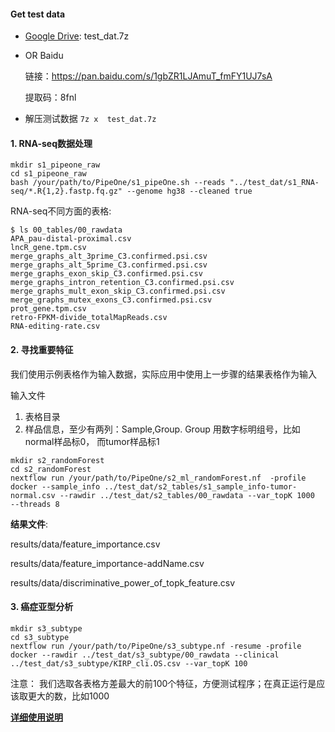 
#### Get test data
* [Google Drive](https://drive.google.com/drive/folders/1XX9NgpUTRj4llgJq6dGen__-qq4qJ-c0?usp=sharing): test_dat.7z
* OR Baidu
  
    链接：https://pan.baidu.com/s/1gbZR1LJAmuT_fmFY1UJ7sA 

    提取码：8fnl


* 解压测试数据
`
7z x  test_dat.7z
`

#### 1. RNA-seq数据处理
```
mkdir s1_pipeone_raw
cd s1_pipeone_raw
bash /your/path/to/PipeOne/s1_pipeOne.sh --reads "../test_dat/s1_RNA-seq/*.R{1,2}.fastp.fq.gz" --genome hg38 --cleaned true
```

RNA-seq不同方面的表格:
```
$ ls 00_tables/00_rawdata
APA_pau-distal-proximal.csv
lncR_gene.tpm.csv
merge_graphs_alt_3prime_C3.confirmed.psi.csv
merge_graphs_alt_5prime_C3.confirmed.psi.csv
merge_graphs_exon_skip_C3.confirmed.psi.csv
merge_graphs_intron_retention_C3.confirmed.psi.csv
merge_graphs_mult_exon_skip_C3.confirmed.psi.csv
merge_graphs_mutex_exons_C3.confirmed.psi.csv
prot_gene.tpm.csv
retro-FPKM-divide_totalMapReads.csv
RNA-editing-rate.csv
```

#### 2. 寻找重要特征
我们使用示例表格作为输入数据，实际应用中使用上一步骤的结果表格作为输入

输入文件
1. 表格目录
2. 样品信息，至少有两列：Sample,Group. Group 用数字标明组号，比如normal样品标0， 而tumor样品标1
```
mkdir s2_randomForest
cd s2_randomForest
nextflow run /your/path/to/PipeOne/s2_ml_randomForest.nf  -profile docker --sample_info ../test_dat/s2_tables/s1_sample_info-tumor-normal.csv --rawdir ../test_dat/s2_tables/00_rawdata --var_topK 1000  --threads 8
```

__结果文件__:

results/data/feature_importance.csv

results/data/feature_importance-addName.csv

results/data/discriminative_power_of_topk_feature.csv 

#### 3. 癌症亚型分析
```
mkdir s3_subtype
cd s3_subtype
nextflow run /your/path/to/PipeOne/s3_subtype.nf -resume -profile docker --rawdir ../test_dat/s3_subtype/00_rawdata --clinical ../test_dat/s3_subtype/KIRP_cli.OS.csv --var_topK 100
```
注意： 我们选取各表格方差最大的前100个特征，方便测试程序；在真正运行是应该取更大的数，比如1000

__[详细使用说明](../../documentation/documentation)__

